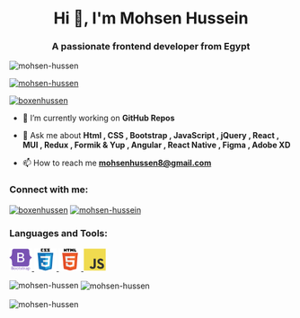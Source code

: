 <h1 align="center">Hi 👋, I'm Mohsen Hussein</h1>
<h3 align="center">A passionate frontend developer from Egypt</h3>

<p align="left"> <img src="https://komarev.com/ghpvc/?username=mohsen-hussen&label=Profile%20views&color=0e75b6&style=flat" alt="mohsen-hussen" /> </p>

<p align="left"> <a href="https://github.com/ryo-ma/github-profile-trophy"><img src="https://github-profile-trophy.vercel.app/?username=mohsen-hussen" alt="mohsen-hussen" /></a> </p>

<p align="left"> <a href="https://twitter.com/boxenhussen" target="blank"><img src="https://img.shields.io/twitter/follow/boxenhussen?logo=twitter&style=for-the-badge" alt="boxenhussen" /></a> </p>

- 🔭 I’m currently working on **GitHub Repos**

- 💬 Ask me about **Html , CSS , Bootstrap , JavaScript , jQuery , React , MUI , Redux , Formik & Yup , Angular , React Native , Figma , Adobe XD**

- 📫 How to reach me **mohsenhussen8@gmail.com**

<h3 align="left">Connect with me:</h3>
<p align="left">
<a href="https://twitter.com/boxenhussen" target="_blank"><img align="center" src="https://raw.githubusercontent.com/rahuldkjain/github-profile-readme-generator/master/src/images/icons/Social/twitter.svg" alt="boxenhussen" height="30" width="40" /></a>
<a href="https://linkedin.com/in/mohsen-hussein" target="_blank"><img align="center" src="https://raw.githubusercontent.com/rahuldkjain/github-profile-readme-generator/master/src/images/icons/Social/linked-in-alt.svg" alt="mohsen-hussein" height="30" width="40" /></a>
</p>

<h3 align="left">Languages and Tools:</h3>
<p align="left"> <a href="https://getbootstrap.com" target="_blank" rel="noreferrer"> <img src="https://raw.githubusercontent.com/devicons/devicon/master/icons/bootstrap/bootstrap-plain-wordmark.svg" alt="bootstrap" width="40" height="40"/> </a> <a href="https://www.w3schools.com/css/" target="_blank" rel="noreferrer"> <img src="https://raw.githubusercontent.com/devicons/devicon/master/icons/css3/css3-original-wordmark.svg" alt="css3" width="40" height="40"/> </a> <a href="https://www.w3.org/html/" target="_blank" rel="noreferrer"> <img src="https://raw.githubusercontent.com/devicons/devicon/master/icons/html5/html5-original-wordmark.svg" alt="html5" width="40" height="40"/> </a> <a href="https://developer.mozilla.org/en-US/docs/Web/JavaScript" target="_blank" rel="noreferrer"> <img src="https://raw.githubusercontent.com/devicons/devicon/master/icons/javascript/javascript-original.svg" alt="javascript" width="40" height="40"/> </a> </p>

<p><img align="left" src="https://github-readme-stats.vercel.app/api/top-langs?username=mohsen-hussen&show_icons=true&theme=dark&locale=en&layout=compact" alt="mohsen-hussen" /></p>

<p>&nbsp;<img align="center" src="https://github-readme-stats.vercel.app/api?username=mohsen-hussen&show_icons=true&theme=dark&locale=en" alt="mohsen-hussen" /></p>

<p><img align="center" src="https://github-readme-streak-stats.herokuapp.com/?user=mohsen-hussen&theme=dark" alt="mohsen-hussen" /></p>
